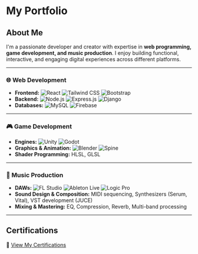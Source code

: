# My Portfolio

## About Me  
I'm a passionate developer and creator with expertise in **web programming, game development, and music production**. I enjoy building functional, interactive, and engaging digital experiences across different platforms.  

---

### 🌐 Web Development  
- **Frontend:** ![React](https://img.shields.io/badge/React-20232A?style=flat&logo=react) ![Tailwind CSS](https://img.shields.io/badge/TailwindCSS-38B2AC?style=flat&logo=tailwind-css) ![Bootstrap](https://img.shields.io/badge/Bootstrap-7952B3?style=flat&logo=bootstrap)  
- **Backend:** ![Node.js](https://img.shields.io/badge/Node.js-339933?style=flat&logo=node.js) ![Express.js](https://img.shields.io/badge/Express-000000?style=flat&logo=express) ![Django](https://img.shields.io/badge/Django-092E20?style=flat&logo=django)  
- **Databases:** ![MySQL](https://img.shields.io/badge/MySQL-4479A1?style=flat&logo=mysql) ![Firebase](https://img.shields.io/badge/Firebase-FFCA28?style=flat&logo=firebase)  

---

### 🎮 Game Development  
- **Engines:** ![Unity](https://img.shields.io/badge/Unity-100000?style=flat&logo=unity) ![Godot](https://img.shields.io/badge/Godot-478CBF?style=flat&logo=godot-engine)  
- **Graphics & Animation:** ![Blender](https://img.shields.io/badge/Blender-F5792A?style=flat&logo=blender) ![Spine](https://img.shields.io/badge/Spine-EE3124?style=flat)  
- **Shader Programming:** HLSL, GLSL  

---

### 🎵 Music Production  
- **DAWs:** ![FL Studio](https://img.shields.io/badge/FL%20Studio-FFA500?style=flat&logo=flstudio) ![Ableton Live](https://img.shields.io/badge/Ableton%20Live-000000?style=flat&logo=ableton-live) ![Logic Pro](https://img.shields.io/badge/Logic%20Pro-222222?style=flat&logo=apple)  
- **Sound Design & Composition:** MIDI sequencing, Synthesizers (Serum, Vital), VST development (JUCE)  
- **Mixing & Mastering:** EQ, Compression, Reverb, Multi-band processing  

---

## Certifications  
📂 [View My Certifications](https://drive.google.com/drive/folders/1G2PLCWSsJq3-6bcN2qDWWz6EncGgt1cw?usp=sharing)  
